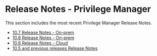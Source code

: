 [title]: # (Release Notes - Privilege Manager)
[tags]: # (read me)
[priority]: # (30000)
# Release Notes - Privilege Manager

This section includes the most recent Privilege Manager Release Notes.

* [10.7 Release Notes - On-prem](10.7-on-prem.md)
* [10.6 Release Notes - On-prem](10.6-on-prem.md)
* [10.6 Release Notes - Cloud](10.6-cloud.md)
* [10.5 and previous releases Release Notes](10.5-prior.md)
